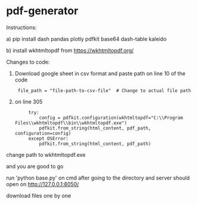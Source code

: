 # pdf-generator

Instructions:

a) pip install dash pandas plotly pdfkit base64 dash-table kaleido

b) install wkhtmltopdf from https://wkhtmltopdf.org/

Changes to code:
1) Download google sheet in csv format and paste path on line 10 of the code

        file_path = "file-path-to-csv-file"  # Change to actual file path

2) on line 305

            try:
                config = pdfkit.configuration(wkhtmltopdf="C:\\Program Files\\wkhtmltopdf\\bin\\wkhtmltopdf.exe")
                pdfkit.from_string(html_content, pdf_path, configuration=config)
            except OSError:
                pdfkit.from_string(html_content, pdf_path)

change path to wkhtmltopdf.exe

and you are good to go

run 'python base.py' on cmd after going to the directory and server should open on http://127.0.0.1:8050/

download files one by one
